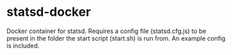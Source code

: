 # statsd-docker

Docker container for statsd.
Requires a config file (statsd.cfg.js) to be present in the folder the start script (start.sh) is run from.
An example config is included.
